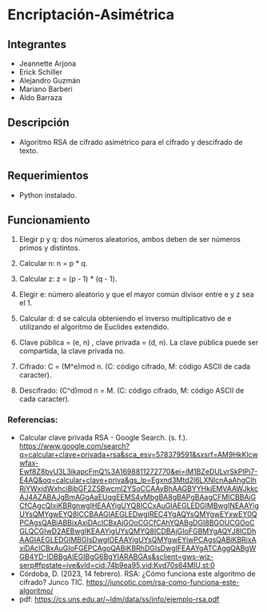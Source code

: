 # Encriptación-Asimétrica

## Integrantes
- Jeannette Arjona
- Erick Schiller
- Alejandro Guzmán
- Mariano Barberi
- Aldo Barraza

## Descripción

- Algoritmo RSA de cifrado asimétrico para el cifrado y descifrado de texto.

## Requerimientos

- Python instalado.

## Funcionamiento

1. Elegir p y q: dos números aleatorios, ambos deben de ser números primos y distintos.

2. Calcular n: n = p * q.

3. Calcular z: z = (p - 1) * (q - 1).

4. Elegir e: número aleatorio y que el mayor común divisor entre e y z sea el 1.

5. Calcular d: d se calcula obteniendo el inverso multiplicativo de e utilizando el algoritmo de Euclides extendido.

6. Clave pública = (e, n) , clave privada = (d, n). La clave pública puede ser compartida, la clave privada no.

7. Cifrado: C = (M^e)mod n. (C: código cifrado, M: código ASCII de cada caracter).

8. Descifrado: (C^d)mod n = M. (C: código cifrado, M: código ASCII de cada caracter).

### Referencias:

- Calcular clave privada RSA - Google Search. (s. f.). https://www.google.com/search?q=calcular+clave+privada+rsa&sca_esv=578379591&sxsrf=AM9HkKlcwwfax-Ewf8Z8bvU3L3ikapcFmQ%3A1698811272770&ei=iM1BZeDULvrSkPIPj7-E4AQ&oq=calcular+clave+priva&gs_lp=Egxnd3Mtd2l6LXNlcnAaAhgCIhRjYWxjdWxhciBjbGF2ZSBwcml2YSoCCAAyBhAAGBYYHkjEMVAAWJkkcAJ4AZABAJgBmAGgAaEUqgEEMS4yMbgBA8gBAPgBAagCFMICBBAjGCfCAgcQIxiKBRgnwgIHEAAYigUYQ8ICCxAuGIAEGLEDGIMBwgINEAAYigUYsQMYgwEYQ8ICCBAAGIAEGLEDwgIREC4YgAQYsQMYgwEYxwEY0QPCAgsQABiABBixAxiDAcICBxAjGOoCGCfCAhYQABgDGI8BGOUCGOoCGLQCGIwD2AEBwgIKEAAYigUYsQMYQ8ICDBAjGIoFGBMYgAQYJ8ICDhAAGIAEGLEDGIMBGIsDwgIOEAAYigUYsQMYgwEYiwPCAgsQABiKBRixAxiDAcICBxAuGIoFGEPCAgoQABiKBRhDGIsDwgIFEAAYgATCAggQABgWGB4YD-IDBBgAIEGIBgG6BgYIARABGAs&sclient=gws-wiz-serp#fpstate=ive&vld=cid:74b9ea95,vid:Kvd70s64MIU,st:0
- Córdoba, D. (2023, 14 febrero). RSA: ¿Cómo funciona este algoritmo de cifrado? Junco TIC. https://juncotic.com/rsa-como-funciona-este-algoritmo/
- pdf: https://cs.uns.edu.ar/~ldm/data/ss/info/ejemplo-rsa.pdf
